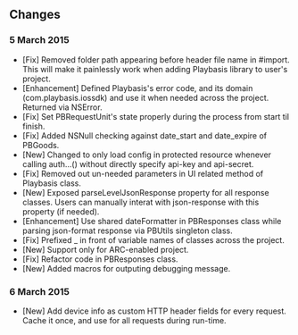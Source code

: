 ## Changes
### 5 March 2015
- [Fix] Removed folder path appearing before header file name in #import. This will make it painlessly work when adding Playbasis library to user's project.
- [Enhancement] Defined Playbasis's error code, and its domain (com.playbasis.iossdk) and use it when needed across the project. Returned via NSError.
- [Fix] Set PBRequestUnit's state properly during the process from start til finish.
- [Fix] Added NSNull checking against date_start and date_expire of PBGoods.
- [New] Changed to only load config in protected resource whenever calling auth...() without directly specify api-key and api-secret.
- [Fix] Removed out un-needed parameters in UI related method of Playbasis class.
- [New] Exposed parseLevelJsonResponse property for all response classes. Users can manually interat with json-response with this property (if needed).
- [Enhancement] Use shared dateFormatter in PBResponses class while parsing json-format response via PBUtils singleton class.
- [Fix] Prefixed _ in front of variable names of classes across the project.
- [New] Support only for ARC-enabled project.
- [Fix] Refactor code in PBResponses class.
- [New] Added macros for outputing debugging message.

### 6 March 2015
- [New] Add device info as custom HTTP header fields for every request. Cache it once, and use for all requests during run-time. 